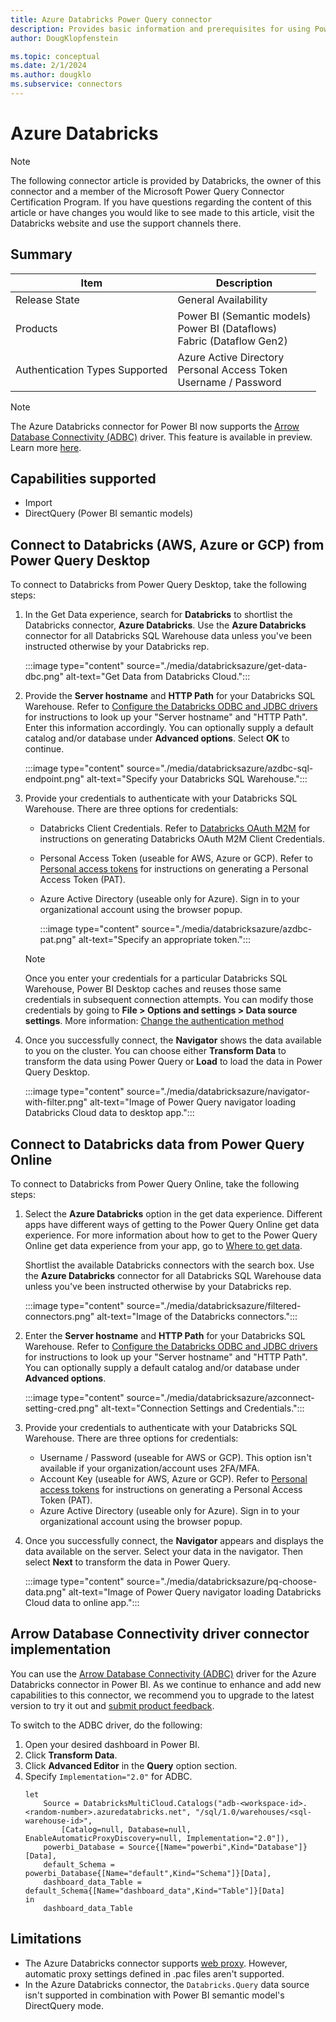 ```yaml
---
title: Azure Databricks Power Query connector
description: Provides basic information and prerequisites for using Power Query's Azure Databricks connector.
author: DougKlopfenstein

ms.topic: conceptual
ms.date: 2/1/2024
ms.author: dougklo
ms.subservice: connectors
---
```


# Azure Databricks

> [!NOTE]
>The following connector article is provided by Databricks, the owner of this connector and a member of the Microsoft Power Query Connector Certification Program. If you have questions regarding the content of this article or have changes you would like to see made to this article, visit the Databricks website and use the support channels there.

## Summary

| Item | Description |
| ---- | ----------- |
| Release State | General Availability |
| Products | Power BI (Semantic models)<br/>Power BI (Dataflows)<br/>Fabric (Dataflow Gen2) |
| Authentication Types Supported | Azure Active Directory<br/>Personal Access Token<br/>Username / Password |

> [!NOTE]
>The Azure Databricks connector for Power BI now supports the [Arrow Database Connectivity (ADBC)](https://github.com/apache/arrow-adbc/blob/main/csharp/src/Drivers/BigQuery/readme.md) driver. This feature is available in preview. Learn more [here](#arrow-database-connectivity-driver-connector-implementation).

## Capabilities supported

* Import
* DirectQuery (Power BI semantic models)

## Connect to Databricks (AWS, Azure or GCP) from Power Query Desktop

To connect to Databricks from Power Query Desktop, take the following steps:

1. In the Get Data experience, search for **Databricks** to shortlist the Databricks connector, **Azure Databricks**. Use the **Azure Databricks** connector for all Databricks SQL Warehouse data unless you've been instructed otherwise by your Databricks rep.

    :::image type="content" source="./media/databricksazure/get-data-dbc.png" alt-text="Get Data from Databricks Cloud.":::

2. Provide the **Server hostname** and **HTTP Path** for your Databricks SQL Warehouse. Refer to [Configure the Databricks ODBC and JDBC drivers](/azure/databricks/integrations/bi/jdbc-odbc-bi) for instructions to look up your "Server hostname" and "HTTP Path". Enter this information accordingly. You can optionally supply a default catalog and/or database under **Advanced options**. Select **OK** to continue.

    :::image type="content" source="./media/databricksazure/azdbc-sql-endpoint.png" alt-text="Specify your Databricks SQL Warehouse.":::

3. Provide your credentials to authenticate with your Databricks SQL Warehouse. There are three options for credentials:

    * Databricks Client Credentials. Refer to [Databricks OAuth M2M](/azure/databricks/dev-tools/auth/oauth-m2m) for instructions on generating Databricks OAuth M2M Client Credentials.
    * Personal Access Token (useable for AWS, Azure or GCP). Refer to [Personal access tokens](/azure/databricks/sql/user/security/personal-access-tokens) for instructions on generating a Personal Access Token (PAT).
    * Azure Active Directory (useable only for Azure). Sign in to your organizational account using the browser popup.

      :::image type="content" source="./media/databricksazure/azdbc-pat.png" alt-text="Specify an appropriate token.":::

    > [!NOTE]
    > Once you enter your credentials for a particular Databricks SQL Warehouse, Power BI Desktop caches and reuses those same credentials in subsequent connection attempts. You can modify those credentials by going to **File > Options and settings > Data source settings**. More information: [Change the authentication method](../ConnectorAuthentication.md#change-the-authentication-method)

4. Once you successfully connect, the **Navigator** shows the data available to you on the cluster. You can choose either **Transform Data** to transform the data using Power Query or **Load** to load the data in Power Query Desktop.

    :::image type="content" source="./media/databricksazure/navigator-with-filter.png" alt-text="Image of Power Query navigator loading Databricks Cloud data to desktop app.":::

## Connect to Databricks data from Power Query Online

To connect to Databricks from Power Query Online, take the following steps:

1. Select the **Azure Databricks** option in the get data experience. Different apps have different ways of getting to the Power Query Online get data experience. For more information about how to get to the Power Query Online get data experience from your app, go to [Where to get data](../where-to-get-data.md).

    Shortlist the available Databricks connectors with the search box. Use the **Azure Databricks** connector for all Databricks SQL Warehouse data unless you've been instructed otherwise by your Databricks rep.  

    :::image type="content" source="./media/databricksazure/filtered-connectors.png" alt-text="Image of the Databricks connectors.":::

2. Enter the **Server hostname** and **HTTP Path** for your Databricks SQL Warehouse. Refer to [Configure the Databricks ODBC and JDBC drivers](/azure/databricks/integrations/bi/jdbc-odbc-bi) for instructions to look up your "Server hostname" and "HTTP Path". You can optionally supply a default catalog and/or database under **Advanced options**.

    :::image type="content" source="./media/databricksazure/azconnect-setting-cred.png" alt-text="Connection Settings and Credentials.":::

3. Provide your credentials to authenticate with your Databricks SQL Warehouse. There are three options for credentials:

    * Username / Password (useable for AWS or GCP). This option isn't available if your organization/account uses 2FA/MFA.
    * Account Key (useable for AWS, Azure or GCP). Refer to [Personal access tokens](/azure/databricks/sql/user/security/personal-access-tokens) for instructions on generating a Personal Access Token (PAT).
    * Azure Active Directory (useable only for Azure). Sign in to your organizational account using the browser popup.

4. Once you successfully connect, the **Navigator** appears and displays the data available on the server. Select your data in the navigator. Then select **Next** to transform the data in Power Query.

    :::image type="content" source="./media/databricksazure/pq-choose-data.png" alt-text="Image of Power Query navigator loading Databricks Cloud data to online app.":::

## Arrow Database Connectivity driver connector implementation

You can use the [Arrow Database Connectivity (ADBC)](https://github.com/apache/arrow-adbc/blob/main/csharp/src/Drivers/BigQuery/readme.md) driver for the Azure Databricks connector in Power BI. As we continue to enhance and add new capabilities to this connector, we recommend you to upgrade to the latest version to try it out and [submit product feedback](/azure/databricks/resources/ideas).

To switch to the ADBC driver, do the following:

1. Open your desired dashboard in Power BI.
1. Click **Transform Data**.
1. Click **Advanced Editor** in the **Query** option section.
1. Specify `Implementation="2.0"` for ADBC.
    ```powerquery-m
    let
        Source = DatabricksMultiCloud.Catalogs("adb-<workspace-id>.<random-number>.azuredatabricks.net", "/sql/1.0/warehouses/<sql-warehouse-id>",
            [Catalog=null, Database=null, EnableAutomaticProxyDiscovery=null, Implementation="2.0"]),
        powerbi_Database = Source{[Name="powerbi",Kind="Database"]}[Data],
        default_Schema = powerbi_Database{[Name="default",Kind="Schema"]}[Data],
        dashboard_data_Table = default_Schema{[Name="dashboard_data",Kind="Table"]}[Data]
    in
        dashboard_data_Table
    ```

## Limitations

* The Azure Databricks connector supports [web proxy](/power-bi/connect-data/desktop-troubleshooting-sign-in#using-default-system-credentials-for-web-proxy). However, automatic proxy settings defined in .pac files aren't supported.
* In the Azure Databricks connector, the `Databricks.Query` data source isn't supported in combination with Power BI semantic model's DirectQuery mode.
